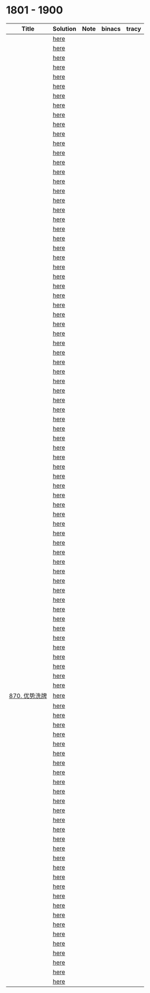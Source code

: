 # 1801 - 1900



| Title                                                        | Solution                 | Note | binacs | tracy |
| ------------------------------------------------------------ | ------------------------ | ---- | ------ | ----- |
|                                                              | [here](./1801/README.md) |      |        |       |
|                                                              | [here](./1802/README.md) |      |        |       |
|                                                              | [here](./1803/README.md) |      |        |       |
|                                                              | [here](./1804/README.md) |      |        |       |
|                                                              | [here](./1805/README.md) |      |        |       |
|                                                              | [here](./1806/README.md) |      |        |       |
|                                                              | [here](./1807/README.md) |      |        |       |
|                                                              | [here](./1808/README.md) |      |        |       |
|                                                              | [here](./1809/README.md) |      |        |       |
|                                                              | [here](./1810/README.md) |      |        |       |
|                                                              | [here](./1811/README.md) |      |        |       |
|                                                              | [here](./1812/README.md) |      |        |       |
|                                                              | [here](./1813/README.md) |      |        |       |
|                                                              | [here](./1818/README.md) |      |        |       |
|                                                              | [here](./1815/README.md) |      |        |       |
|                                                              | [here](./1816/README.md) |      |        |       |
|                                                              | [here](./1817/README.md) |      |        |       |
|                                                              | [here](./1818/README.md) |      |        |       |
|                                                              | [here](./1819/README.md) |      |        |       |
|                                                              | [here](./1820/README.md) |      |        |       |
|                                                              | [here](./1821/README.md) |      |        |       |
|                                                              | [here](./1822/README.md) |      |        |       |
|                                                              | [here](./1823/README.md) |      |        |       |
|                                                              | [here](./1824/README.md) |      |        |       |
|                                                              | [here](./1825/README.md) |      |        |       |
|                                                              | [here](./1826/README.md) |      |        |       |
|                                                              | [here](./1827/README.md) |      |        |       |
|                                                              | [here](./1828/README.md) |      |        |       |
|                                                              | [here](./1829/README.md) |      |        |       |
|                                                              | [here](./1830/README.md) |      |        |       |
|                                                              | [here](./1831/README.md) |      |        |       |
|                                                              | [here](./1832/README.md) |      |        |       |
|                                                              | [here](./1833/README.md) |      |        |       |
|                                                              | [here](./1834/README.md) |      |        |       |
|                                                              | [here](./1835/README.md) |      |        |       |
|                                                              | [here](./1836/README.md) |      |        |       |
|                                                              | [here](./1837/README.md) |      |        |       |
|                                                              | [here](./1838/README.md) |      |        |       |
|                                                              | [here](./1839/README.md) |      |        |       |
|                                                              | [here](./1840/README.md) |      |        |       |
|                                                              | [here](./1841/README.md) |      |        |       |
|                                                              | [here](./1842/README.md) |      |        |       |
|                                                              | [here](./1843/README.md) |      |        |       |
|                                                              | [here](./1844/README.md) |      |        |       |
|                                                              | [here](./1845/README.md) |      |        |       |
|                                                              | [here](./1846/README.md) |      |        |       |
|                                                              | [here](./1847/README.md) |      |        |       |
|                                                              | [here](./1848/README.md) |      |        |       |
|                                                              | [here](./1849/README.md) |      |        |       |
|                                                              | [here](./1850/README.md) |      |        |       |
|                                                              | [here](./1851/README.md) |      |        |       |
|                                                              | [here](./1852/README.md) |      |        |       |
|                                                              | [here](./1853/README.md) |      |        |       |
|                                                              | [here](./1854/README.md) |      |        |       |
|                                                              | [here](./1855/README.md) |      |        |       |
|                                                              | [here](./1856/README.md) |      |        |       |
|                                                              | [here](./1857/README.md) |      |        |       |
|                                                              | [here](./1858/README.md) |      |        |       |
|                                                              | [here](./1859/README.md) |      |        |       |
|                                                              | [here](./1860/README.md) |      |        |       |
|                                                              | [here](./1861/README.md) |      |        |       |
|                                                              | [here](./1862/README.md) |      |        |       |
|                                                              | [here](./1863/README.md) |      |        |       |
|                                                              | [here](./1864/README.md) |      |        |       |
|                                                              | [here](./1865/README.md) |      |        |       |
|                                                              | [here](./1866/README.md) |      |        |       |
|                                                              | [here](./1867/README.md) |      |        |       |
|                                                              | [here](./1868/README.md) |      |        |       |
|                                                              | [here](./1869/README.md) |      |        |       |
| [870. 优势洗牌](https://leetcode.cn/problems/advantage-shuffle/) | [here](./1870/README.md) |      |        |       |
|                                                              | [here](./1871/README.md) |      |        |       |
|                                                              | [here](./1872/README.md) |      |        |       |
|                                                              | [here](./1873/README.md) |      |        |       |
|                                                              | [here](./1874/README.md) |      |        |       |
|                                                              | [here](./1875/README.md) |      |        |       |
|                                                              | [here](./1876/README.md) |      |        |       |
|                                                              | [here](./1877/README.md) |      |        |       |
|                                                              | [here](./1878/README.md) |      |        |       |
|                                                              | [here](./1879/README.md) |      |        |       |
|                                                              | [here](./1880/README.md) |      |        |       |
|                                                              | [here](./1881/README.md) |      |        |       |
|                                                              | [here](./1882/README.md) |      |        |       |
|                                                              | [here](./1883/README.md) |      |        |       |
|                                                              | [here](./1884/README.md) |      |        |       |
|                                                              | [here](./1885/README.md) |      |        |       |
|                                                              | [here](./1886/README.md) |      |        |       |
|                                                              | [here](./1887/README.md) |      |        |       |
|                                                              | [here](./1888/README.md) |      |        |       |
|                                                              | [here](./1889/README.md) |      |        |       |
|                                                              | [here](./1890/README.md) |      |        |       |
|                                                              | [here](./1891/README.md) |      |        |       |
|                                                              | [here](./1892/README.md) |      |        |       |
|                                                              | [here](./1893/README.md) |      |        |       |
|                                                              | [here](./1894/README.md) |      |        |       |
|                                                              | [here](./1895/README.md) |      |        |       |
|                                                              | [here](./1896/README.md) |      |        |       |
|                                                              | [here](./1897/README.md) |      |        |       |
|                                                              | [here](./1898/README.md) |      |        |       |
|                                                              | [here](./1899/README.md) |      |        |       |
|                                                              | [here](./1900/README.md) |      |        |       |

